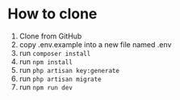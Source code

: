 # How to clone

1. Clone from GitHub
2. copy .env.example into a new file named .env
3. run `composer install`
4. run `npm install`
5. run `php artisan key:generate`
6. run `php artisan migrate`
7. run `npm run dev`
